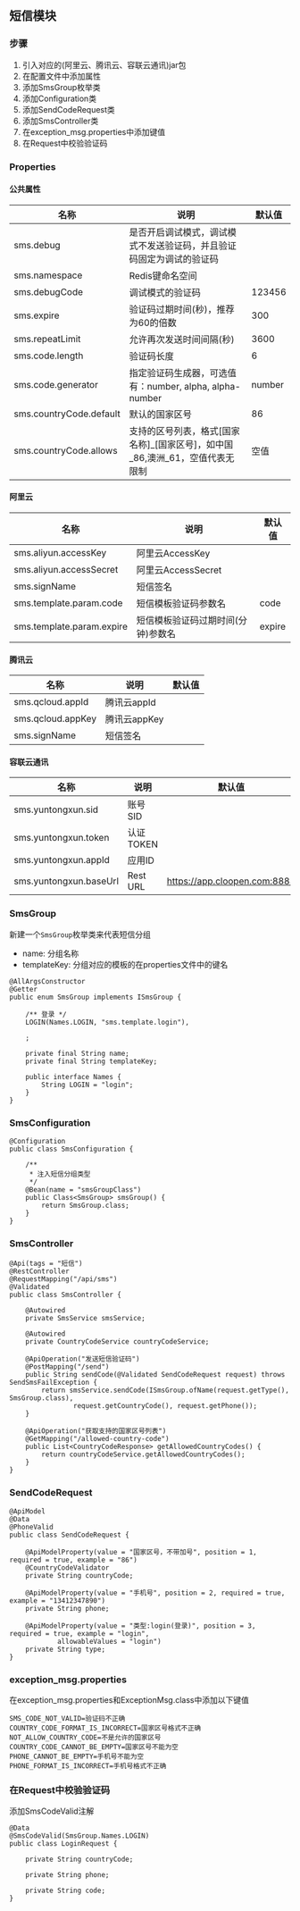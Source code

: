 ## 短信模块

### 步骤
1. 引入对应的(阿里云、腾讯云、容联云通讯)jar包
2. 在配置文件中添加属性
3. 添加SmsGroup枚举类
4. 添加Configuration类
5. 添加SendCodeRequest类
6. 添加SmsController类
7. 在exception_msg.properties中添加键值
8. 在Request中校验验证码

### Properties
#### 公共属性
| 名称 | 说明 | 默认值 |
| ---- | ---- | ------ |
| sms.debug | 是否开启调试模式，调试模式不发送验证码，并且验证码固定为调试的验证码 | |
| sms.namespace | Redis键命名空间 | |
| sms.debugCode | 调试模式的验证码 | 123456 |
| sms.expire | 验证码过期时间(秒)，推荐为60的倍数 | 300 |
| sms.repeatLimit | 允许再次发送时间间隔(秒) | 3600 |
| sms.code.length | 验证码长度 | 6 |
| sms.code.generator | 指定验证码生成器，可选值有：number, alpha, alpha-number | number | 
| sms.countryCode.default | 默认的国家区号 | 86 |
| sms.countryCode.allows | 支持的区号列表，格式[国家名称]_[国家区号]，如中国_86,澳洲_61，空值代表无限制 | 空值 |

#### 阿里云
| 名称 | 说明 | 默认值 |
| ---- | ---- | ------ |
| sms.aliyun.accessKey | 阿里云AccessKey | | 
| sms.aliyun.accessSecret | 阿里云AccessSecret | | 
| sms.signName | 短信签名 | | 
| sms.template.param.code | 短信模板验证码参数名 | code | 
| sms.template.param.expire | 短信模板验证码过期时间(分钟)参数名 | expire | 

#### 腾讯云
| 名称 | 说明 | 默认值 |
| ---- | ---- | ------ | 
| sms.qcloud.appId | 腾讯云appId | | 
| sms.qcloud.appKey | 腾讯云appKey | | 
| sms.signName | 短信签名 | | 

#### 容联云通讯
| 名称 | 说明 | 默认值 |
| ---- | ---- | ------ | 
| sms.yuntongxun.sid | 账号SID | |
| sms.yuntongxun.token | 认证TOKEN | |
| sms.yuntongxun.appId | 应用ID | |
| sms.yuntongxun.baseUrl | Rest URL | https://app.cloopen.com:8883 |

### SmsGroup
新建一个`SmsGroup`枚举类来代表短信分组
- name: 分组名称
- templateKey: 分组对应的模板的在properties文件中的键名
```
@AllArgsConstructor
@Getter
public enum SmsGroup implements ISmsGroup {

    /** 登录 */
    LOGIN(Names.LOGIN, "sms.template.login"),

    ;

    private final String name;
    private final String templateKey;

    public interface Names {
        String LOGIN = "login";
    }
}
```

### SmsConfiguration
```
@Configuration
public class SmsConfiguration {

    /**
     * 注入短信分组类型
     */
    @Bean(name = "smsGroupClass")
    public Class<SmsGroup> smsGroup() {
        return SmsGroup.class;
    }
}
```

### SmsController
```
@Api(tags = "短信")
@RestController
@RequestMapping("/api/sms")
@Validated
public class SmsController {

    @Autowired
    private SmsService smsService;

    @Autowired
    private CountryCodeService countryCodeService;

    @ApiOperation("发送短信验证码")
    @PostMapping("/send")
    public String sendCode(@Validated SendCodeRequest request) throws SendSmsFailException {
        return smsService.sendCode(ISmsGroup.ofName(request.getType(), SmsGroup.class),
                request.getCountryCode(), request.getPhone());
    }

    @ApiOperation("获取支持的国家区号列表")
    @GetMapping("/allowed-country-code")
    public List<CountryCodeResponse> getAllowedCountryCodes() {
        return countryCodeService.getAllowedCountryCodes();
    }
}
```

### SendCodeRequest
```
@ApiModel
@Data
@PhoneValid
public class SendCodeRequest {

    @ApiModelProperty(value = "国家区号，不带加号", position = 1, required = true, example = "86")
    @CountryCodeValidator
    private String countryCode;

    @ApiModelProperty(value = "手机号", position = 2, required = true, example = "13412347890")
    private String phone;

    @ApiModelProperty(value = "类型:login(登录)", position = 3, required = true, example = "login",
            allowableValues = "login")
    private String type;
}
```

### exception_msg.properties
在exception_msg.properties和ExceptionMsg.class中添加以下键值
```
SMS_CODE_NOT_VALID=验证码不正确
COUNTRY_CODE_FORMAT_IS_INCORRECT=国家区号格式不正确
NOT_ALLOW_COUNTRY_CODE=不是允许的国家区号
COUNTRY_CODE_CANNOT_BE_EMPTY=国家区号不能为空
PHONE_CANNOT_BE_EMPTY=手机号不能为空
PHONE_FORMAT_IS_INCORRECT=手机号格式不正确
```

### 在Request中校验验证码
添加SmsCodeValid注解
```
@Data
@SmsCodeValid(SmsGroup.Names.LOGIN)
public class LoginRequest {

    private String countryCode;

    private String phone;

    private String code;
}
```
